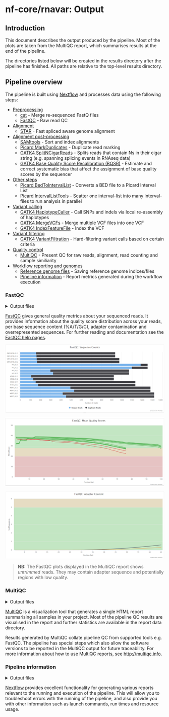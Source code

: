 # nf-core/rnavar: Output

## Introduction

This document describes the output produced by the pipeline. Most of the plots are taken from the MultiQC report, which summarises results at the end of the pipeline.

The directories listed below will be created in the results directory after the pipeline has finished. All paths are relative to the top-level results directory.

## Pipeline overview

The pipeline is built using [Nextflow](https://www.nextflow.io/) and processes data using the following steps:

* [Preprocessing](#preprocessing)
    * [cat](#cat) - Merge re-sequenced FastQ files
    * [FastQC](#fastqc) - Raw read QC
* [Alignment](#alignment)
    * [STAR](#star) - Fast spliced aware genome alignment
* [Alignment post-processing](#alignment-post-processing)
    * [SAMtools](#samtools) - Sort and index alignments
    * [Picard MarkDuplicates](#picard-markduplicates) - Duplicate read marking
    * [GATK4 SplitNCigarReads](#gatk4-splitncigarreads) - Splits reads that contain Ns in their cigar string (e.g. spanning splicing events in RNAseq data)
    * [GATK4 Base Quality Score Recalibration (BQSR)](#gatk4-bqsr) - Estimate and correct systematic bias that affect the assignment of base quality scores by the sequencer
* [Other steps](#other-steps)
    * [Picard BedToIntervalList](#picard-bedtointervallist) - Converts a BED file to a Picard Interval List
    * [Picard IntervalListTools](#picard-intervallisttools) - Scatter one interval-list into many interval-files to run analysis in parallel
* [Variant calling](#other-steps)
    * [GATK4 HaplotypeCaller](#gatk4-haplotypecaller) - Call SNPs and indels via local re-assembly of haplotypes
    * [GATK4 MergeVCFs](#gatk4-mergevcf) - Merge multiple VCF files into one VCF
    * [GATK4 IndexFeatureFile](#gatk4-indexfeaturefile) - Index the VCF
* [Variant filtering](#other-steps)
    * [GATK4 VariantFiltration](#gatk4-variantfiltration) - Hard-filtering variant calls based on certain criteria
* [Quality control](#quality-control)
    * [MultiQC](#multiqc) - Present QC for raw reads, alignment, read counting and sample similiarity
* [Workflow reporting and genomes](#workflow-reporting-and-genomes)
    * [Reference genome files](#reference-genome-files) - Saving reference genome indices/files
    * [Pipeline information](#pipeline-information) - Report metrics generated during the workflow execution

### FastQC

<details markdown="1">
<summary>Output files</summary>

* `fastqc/`
    * `*_fastqc.html`: FastQC report containing quality metrics.
    * `*_fastqc.zip`: Zip archive containing the FastQC report, tab-delimited data file and plot images.

</details>

[FastQC](http://www.bioinformatics.babraham.ac.uk/projects/fastqc/) gives general quality metrics about your sequenced reads. It provides information about the quality score distribution across your reads, per base sequence content (%A/T/G/C), adapter contamination and overrepresented sequences. For further reading and documentation see the [FastQC help pages](http://www.bioinformatics.babraham.ac.uk/projects/fastqc/Help/).

![MultiQC - FastQC sequence counts plot](images/mqc_fastqc_counts.png)

![MultiQC - FastQC mean quality scores plot](images/mqc_fastqc_quality.png)

![MultiQC - FastQC adapter content plot](images/mqc_fastqc_adapter.png)

> **NB:** The FastQC plots displayed in the MultiQC report shows _untrimmed_ reads. They may contain adapter sequence and potentially regions with low quality.

### MultiQC

<details markdown="1">
<summary>Output files</summary>

* `multiqc/`
    * `multiqc_report.html`: a standalone HTML file that can be viewed in your web browser.
    * `multiqc_data/`: directory containing parsed statistics from the different tools used in the pipeline.
    * `multiqc_plots/`: directory containing static images from the report in various formats.

</details>

[MultiQC](http://multiqc.info) is a visualization tool that generates a single HTML report summarising all samples in your project. Most of the pipeline QC results are visualised in the report and further statistics are available in the report data directory.

Results generated by MultiQC collate pipeline QC from supported tools e.g. FastQC. The pipeline has special steps which also allow the software versions to be reported in the MultiQC output for future traceability. For more information about how to use MultiQC reports, see <http://multiqc.info>.

### Pipeline information

<details markdown="1">
<summary>Output files</summary>

* `pipeline_info/`
    * Reports generated by Nextflow: `execution_report.html`, `execution_timeline.html`, `execution_trace.txt` and `pipeline_dag.dot`/`pipeline_dag.svg`.
    * Reports generated by the pipeline: `pipeline_report.html`, `pipeline_report.txt` and `software_versions.yml`. The `pipeline_report*` files will only be present if the `--email` / `--email_on_fail` parameter's are used when running the pipeline.
    * Reformatted samplesheet files used as input to the pipeline: `samplesheet.valid.csv`.

</details>

[Nextflow](https://www.nextflow.io/docs/latest/tracing.html) provides excellent functionality for generating various reports relevant to the running and execution of the pipeline. This will allow you to troubleshoot errors with the running of the pipeline, and also provide you with other information such as launch commands, run times and resource usage.
